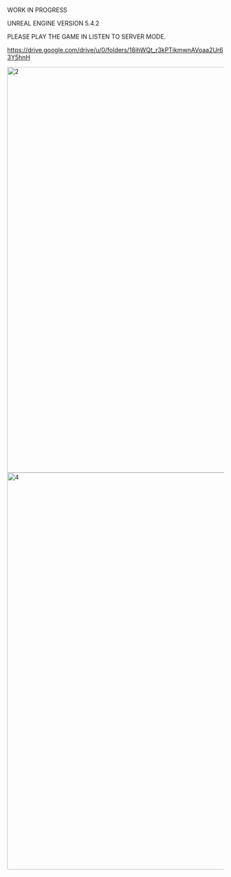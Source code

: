WORK IN PROGRESS 

UNREAL ENGINE VERSION 5.4.2

PLEASE PLAY THE GAME IN LISTEN TO SERVER MODE.

https://drive.google.com/drive/u/0/folders/18ihWQt_r3kPTikmwnAVoaa2Ur63Y5hnH

<img width="1752" height="943" alt="2" src="https://github.com/user-attachments/assets/cde46f1c-c312-4bcc-b85e-2e925a223272" />
<img width="1814" height="923" alt="4" src="https://github.com/user-attachments/assets/0ca175cd-b6c7-4531-8485-c00c08437a9a" />

